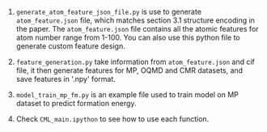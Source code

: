 1. `generate_atom_feature_json_file.py` is use to generate `atom_feature.json` file, which matches section 3.1 structure encoding in the paper. The `atom_feature.json` file contains all the atomic features for atom number range from 1-100. You can also use this python file to generate custom feature design. 

2. `feature_generation.py` take information from `atom_feature.json` and cif file, it then generate features for MP, OQMD and CMR datasets, and save features in '.npy' format.

3. `model_train_mp_fm.py` is an example file used to train model on MP dataset to predict formation energy.

4. Check `CML_main.ipython` to see how to use each function.
